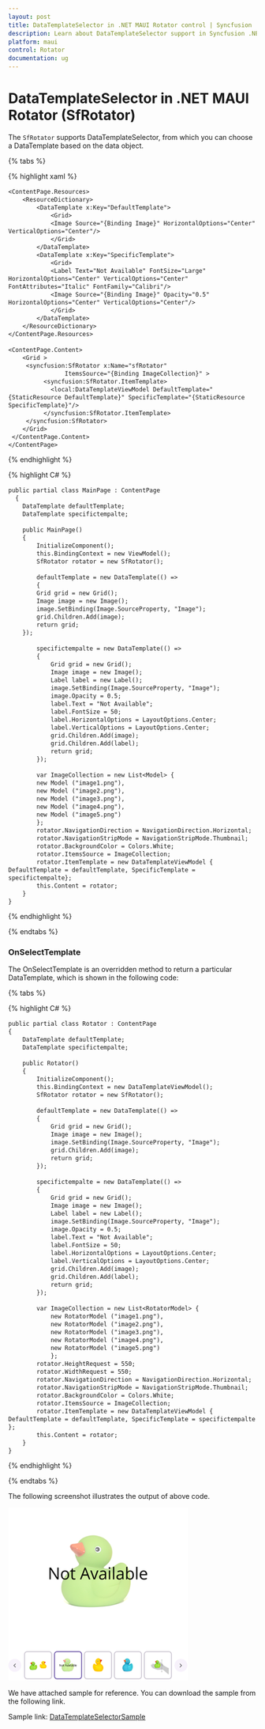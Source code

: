 ```yaml
---
layout: post
title: DataTemplateSelector in .NET MAUI Rotator control | Syncfusion
description: Learn about DataTemplateSelector support in Syncfusion .NET MAUI Rotator (SfRotator) control and more.
platform: maui 
control: Rotator 
documentation: ug
---
```


# DataTemplateSelector in .NET MAUI Rotator (SfRotator)

The `SfRotator` supports DataTemplateSelector, from which you can choose a DataTemplate based on the data object.

{% tabs %}

{% highlight xaml %}

    <ContentPage.Resources>
        <ResourceDictionary>
            <DataTemplate x:Key="DefaultTemplate">
                <Grid>
                <Image Source="{Binding Image}" HorizontalOptions="Center" VerticalOptions="Center"/>
                </Grid>
            </DataTemplate>
            <DataTemplate x:Key="SpecificTemplate">
                <Grid>
                <Label Text="Not Available" FontSize="Large" HorizontalOptions="Center" VerticalOptions="Center" FontAttributes="Italic" FontFamily="Calibri"/>
                <Image Source="{Binding Image}" Opacity="0.5" HorizontalOptions="Center" VerticalOptions="Center"/>
                </Grid>
            </DataTemplate>
        </ResourceDictionary>
    </ContentPage.Resources>

    <ContentPage.Content>      
        <Grid >
         <syncfusion:SfRotator x:Name="sfRotator" 
                    ItemsSource="{Binding ImageCollection}" >
              <syncfusion:SfRotator.ItemTemplate>
                <local:DataTemplateViewModel DefaultTemplate="{StaticResource DefaultTemplate}" SpecificTemplate="{StaticResource SpecificTemplate}"/>
              </syncfusion:SfRotator.ItemTemplate>
         </syncfusion:SfRotator>
        </Grid>
     </ContentPage.Content>
    </ContentPage>


{% endhighlight %}

{% highlight C# %}

    public partial class MainPage : ContentPage
      {
        DataTemplate defaultTemplate;
        DataTemplate specifictempalte;

        public MainPage()
        {
            InitializeComponent();
            this.BindingContext = new ViewModel();
            SfRotator rotator = new SfRotator();

            defaultTemplate = new DataTemplate(() =>
            { 
            Grid grid = new Grid();
            Image image = new Image();
            image.SetBinding(Image.SourceProperty, "Image");
            grid.Children.Add(image);
            return grid;
        });

            specifictempalte = new DataTemplate(() =>
            {
                Grid grid = new Grid();
                Image image = new Image();
                Label label = new Label();
                image.SetBinding(Image.SourceProperty, "Image");
                image.Opacity = 0.5;
                label.Text = "Not Available";
                label.FontSize = 50;
                label.HorizontalOptions = LayoutOptions.Center;
                label.VerticalOptions = LayoutOptions.Center;
                grid.Children.Add(image);
                grid.Children.Add(label);
                return grid;
            });
            
            var ImageCollection = new List<Model> {
            new Model ("image1.png"),
            new Model ("image2.png"),
            new Model ("image3.png"),
            new Model ("image4.png"),
            new Model ("image5.png")
            };
            rotator.NavigationDirection = NavigationDirection.Horizontal;
            rotator.NavigationStripMode = NavigationStripMode.Thumbnail;
            rotator.BackgroundColor = Colors.White;
            rotator.ItemsSource = ImageCollection;
            rotator.ItemTemplate = new DataTemplateViewModel { DefaultTemplate = defaultTemplate, SpecificTemplate = specifictempalte};
            this.Content = rotator;
        }
    }

{% endhighlight %}

{% endtabs %}

### OnSelectTemplate

The OnSelectTemplate is an overridden method to return a particular DataTemplate, which is shown in the following code:

{% tabs %}

{% highlight C# %}
	
    public partial class Rotator : ContentPage
    {
        DataTemplate defaultTemplate;
        DataTemplate specifictempalte;

        public Rotator()
        {
            InitializeComponent();
            this.BindingContext = new DataTemplateViewModel();
            SfRotator rotator = new SfRotator();

            defaultTemplate = new DataTemplate(() =>
            {
                Grid grid = new Grid();
                Image image = new Image();
                image.SetBinding(Image.SourceProperty, "Image");
                grid.Children.Add(image);
                return grid;
            });

            specifictempalte = new DataTemplate(() =>
            {
                Grid grid = new Grid();
                Image image = new Image();
                Label label = new Label();
                image.SetBinding(Image.SourceProperty, "Image");
                image.Opacity = 0.5;
                label.Text = "Not Available";
                label.FontSize = 50;
                label.HorizontalOptions = LayoutOptions.Center;
                label.VerticalOptions = LayoutOptions.Center;
                grid.Children.Add(image);
                grid.Children.Add(label);
                return grid;
            });

            var ImageCollection = new List<RotatorModel> {
                new RotatorModel ("image1.png"),
                new RotatorModel ("image2.png"),
                new RotatorModel ("image3.png"),
                new RotatorModel ("image4.png"),
                new RotatorModel ("image5.png")
                };
            rotator.HeightRequest = 550;
            rotator.WidthRequest = 550;
            rotator.NavigationDirection = NavigationDirection.Horizontal;
            rotator.NavigationStripMode = NavigationStripMode.Thumbnail;
            rotator.BackgroundColor = Colors.White;
            rotator.ItemsSource = ImageCollection;
            rotator.ItemTemplate = new DataTemplateViewModel { DefaultTemplate = defaultTemplate, SpecificTemplate = specifictempalte };
            this.Content = rotator;
        }
    }



{% endhighlight %}

{% endtabs %}

The following screenshot illustrates the output of above code.

![DataTemplateSelector](images/DataTemplateSelector.png)

We have attached sample for reference. You can download the sample from the following link.

Sample link: [DataTemplateSelectorSample](https://github.com/SyncfusionExamples/data-template-selector-rotator)

